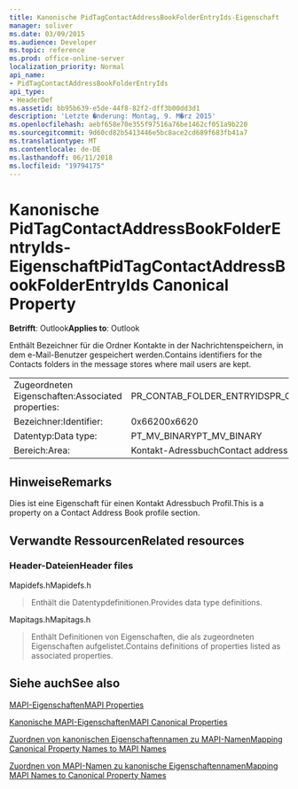 ```yaml
---
title: Kanonische PidTagContactAddressBookFolderEntryIds-Eigenschaft
manager: soliver
ms.date: 03/09/2015
ms.audience: Developer
ms.topic: reference
ms.prod: office-online-server
localization_priority: Normal
api_name:
- PidTagContactAddressBookFolderEntryIds
api_type:
- HeaderDef
ms.assetid: bb95b639-e5de-44f8-82f2-dff3b00dd3d1
description: 'Letzte �nderung: Montag, 9. M�rz 2015'
ms.openlocfilehash: aebf658e70e355f97516a76be1462cf051a9b220
ms.sourcegitcommit: 9d60cd82b5413446e5bc8ace2cd689f683fb41a7
ms.translationtype: MT
ms.contentlocale: de-DE
ms.lasthandoff: 06/11/2018
ms.locfileid: "19794175"
---
```

# <a name="pidtagcontactaddressbookfolderentryids-canonical-property"></a><span data-ttu-id="c74cc-103">Kanonische PidTagContactAddressBookFolderEntryIds-Eigenschaft</span><span class="sxs-lookup"><span data-stu-id="c74cc-103">PidTagContactAddressBookFolderEntryIds Canonical Property</span></span>

  
  
<span data-ttu-id="c74cc-104">**Betrifft**: Outlook</span><span class="sxs-lookup"><span data-stu-id="c74cc-104">**Applies to**: Outlook</span></span> 
  
<span data-ttu-id="c74cc-105">Enthält Bezeichner für die Ordner Kontakte in der Nachrichtenspeichern, in dem e-Mail-Benutzer gespeichert werden.</span><span class="sxs-lookup"><span data-stu-id="c74cc-105">Contains identifiers for the Contacts folders in the message stores where mail users are kept.</span></span>
  
|||
|:-----|:-----|
|<span data-ttu-id="c74cc-106">Zugeordneten Eigenschaften:</span><span class="sxs-lookup"><span data-stu-id="c74cc-106">Associated properties:</span></span>  <br/> |<span data-ttu-id="c74cc-107">PR_CONTAB_FOLDER_ENTRYIDS</span><span class="sxs-lookup"><span data-stu-id="c74cc-107">PR_CONTAB_FOLDER_ENTRYIDS</span></span>  <br/> |
|<span data-ttu-id="c74cc-108">Bezeichner:</span><span class="sxs-lookup"><span data-stu-id="c74cc-108">Identifier:</span></span>  <br/> |<span data-ttu-id="c74cc-109">0x6620</span><span class="sxs-lookup"><span data-stu-id="c74cc-109">0x6620</span></span>  <br/> |
|<span data-ttu-id="c74cc-110">Datentyp:</span><span class="sxs-lookup"><span data-stu-id="c74cc-110">Data type:</span></span>  <br/> |<span data-ttu-id="c74cc-111">PT_MV_BINARY</span><span class="sxs-lookup"><span data-stu-id="c74cc-111">PT_MV_BINARY</span></span>  <br/> |
|<span data-ttu-id="c74cc-112">Bereich:</span><span class="sxs-lookup"><span data-stu-id="c74cc-112">Area:</span></span>  <br/> |<span data-ttu-id="c74cc-113">Kontakt-Adressbuch</span><span class="sxs-lookup"><span data-stu-id="c74cc-113">Contact address book</span></span>  <br/> |
   
## <a name="remarks"></a><span data-ttu-id="c74cc-114">Hinweise</span><span class="sxs-lookup"><span data-stu-id="c74cc-114">Remarks</span></span>

<span data-ttu-id="c74cc-115">Dies ist eine Eigenschaft für einen Kontakt Adressbuch Profil.</span><span class="sxs-lookup"><span data-stu-id="c74cc-115">This is a property on a Contact Address Book profile section.</span></span>
  
## <a name="related-resources"></a><span data-ttu-id="c74cc-116">Verwandte Ressourcen</span><span class="sxs-lookup"><span data-stu-id="c74cc-116">Related resources</span></span>

### <a name="header-files"></a><span data-ttu-id="c74cc-117">Header-Dateien</span><span class="sxs-lookup"><span data-stu-id="c74cc-117">Header files</span></span>

<span data-ttu-id="c74cc-118">Mapidefs.h</span><span class="sxs-lookup"><span data-stu-id="c74cc-118">Mapidefs.h</span></span>
  
> <span data-ttu-id="c74cc-119">Enthält die Datentypdefinitionen.</span><span class="sxs-lookup"><span data-stu-id="c74cc-119">Provides data type definitions.</span></span>
    
<span data-ttu-id="c74cc-120">Mapitags.h</span><span class="sxs-lookup"><span data-stu-id="c74cc-120">Mapitags.h</span></span>
  
> <span data-ttu-id="c74cc-121">Enthält Definitionen von Eigenschaften, die als zugeordneten Eigenschaften aufgelistet.</span><span class="sxs-lookup"><span data-stu-id="c74cc-121">Contains definitions of properties listed as associated properties.</span></span>
    
## <a name="see-also"></a><span data-ttu-id="c74cc-122">Siehe auch</span><span class="sxs-lookup"><span data-stu-id="c74cc-122">See also</span></span>



[<span data-ttu-id="c74cc-123">MAPI-Eigenschaften</span><span class="sxs-lookup"><span data-stu-id="c74cc-123">MAPI Properties</span></span>](mapi-properties.md)
  
[<span data-ttu-id="c74cc-124">Kanonische MAPI-Eigenschaften</span><span class="sxs-lookup"><span data-stu-id="c74cc-124">MAPI Canonical Properties</span></span>](mapi-canonical-properties.md)
  
[<span data-ttu-id="c74cc-125">Zuordnen von kanonischen Eigenschaftennamen zu MAPI-Namen</span><span class="sxs-lookup"><span data-stu-id="c74cc-125">Mapping Canonical Property Names to MAPI Names</span></span>](mapping-canonical-property-names-to-mapi-names.md)
  
[<span data-ttu-id="c74cc-126">Zuordnen von MAPI-Namen zu kanonische Eigenschaftennamen</span><span class="sxs-lookup"><span data-stu-id="c74cc-126">Mapping MAPI Names to Canonical Property Names</span></span>](mapping-mapi-names-to-canonical-property-names.md)

